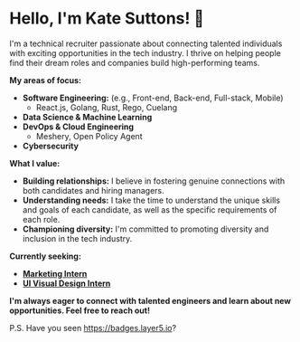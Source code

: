 # Hello, I'm Kate Suttons! 👋

I'm a technical recruiter passionate about connecting talented individuals with exciting opportunities in the tech industry. I thrive on helping people find their dream roles and companies build high-performing teams.

**My areas of focus:**

* **Software Engineering:**  (e.g., Front-end, Back-end, Full-stack, Mobile)
  * React.js, Golang, Rust, Rego, Cuelang
* **Data Science & Machine Learning**
* **DevOps & Cloud Engineering**
  * Meshery, Open Policy Agent
* **Cybersecurity**

**What I value:**

* **Building relationships:** I believe in fostering genuine connections with both candidates and hiring managers.
* **Understanding needs:** I take the time to understand the unique skills and goals of each candidate, as well as the specific requirements of each role.
* **Championing diversity:** I'm committed to promoting diversity and inclusion in the tech industry.

<!-- **Let's connect!**

* **LinkedIn:** [Your LinkedIn Profile URL]
* **Email:** [Your Professional Email Address] -->

**Currently seeking:**

* **[Marketing Intern](https://layer5.io/careers/digital-marketing-internship)** 
* **[UI Visual Design Intern](https://layer5.io/careers/ui-visual-designer-internship)**

**I'm always eager to connect with talented engineers and learn about new opportunities. Feel free to reach out!**

P.S. Have you seen https://badges.layer5.io?
